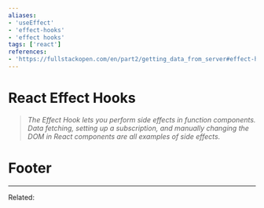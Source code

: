 ```yaml
---
aliases:
- 'useEffect'
- 'effect-hooks'
- 'effect hooks'
tags: ['react']
references:
- 'https://fullstackopen.com/en/part2/getting_data_from_server#effect-hooks'
---
```


# React Effect Hooks
> _The Effect Hook lets you perform side effects in function components._ _Data fetching, setting up a subscription, and manually changing the DOM in React components are all examples of side effects._

# Footer
---
Related: